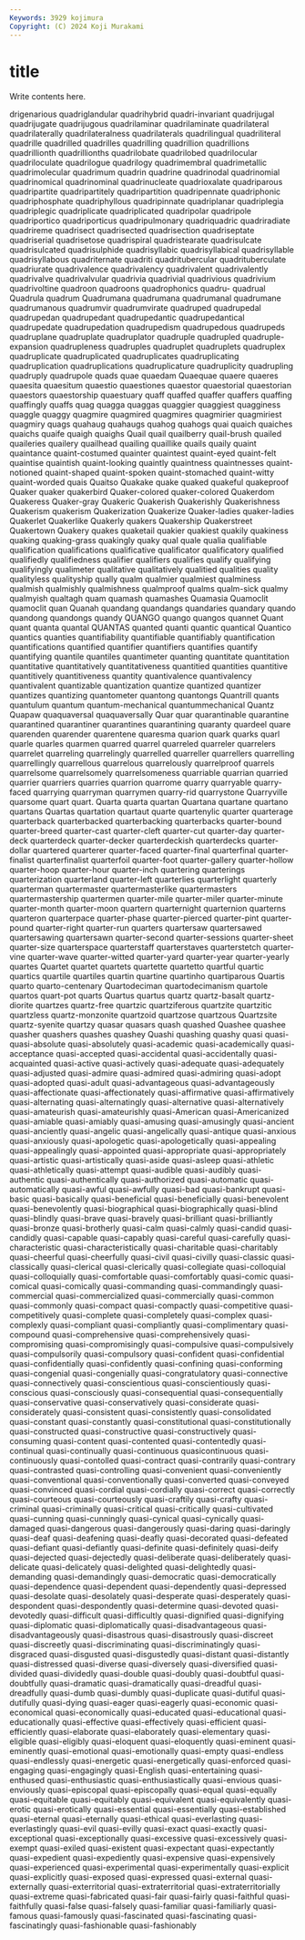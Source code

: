 ```yaml
---
Keywords: 3929 kojimura
Copyright: (C) 2024 Koji Murakami
---
```


# title

Write contents here.



drigenarious quadriglandular
quadrihybrid quadri-invariant quadrijugal quadrijugate quadrijugous quadrilaminar quadrilaminate quadrilateral quadrilaterally quadrilateralness
quadrilaterals quadrilingual quadriliteral quadrille quadrilled quadrilles quadrilling quadrillion quadrillions quadrillionth
quadrillionths quadrilobate quadrilobed quadrilocular quadriloculate quadrilogue quadrilogy quadrimembral quadrimetallic quadrimolecular
quadrimum quadrin quadrine quadrinodal quadrinomial quadrinomical quadrinominal quadrinucleate quadrioxalate quadriparous
quadripartite quadripartitely quadripartition quadripennate quadriphonic quadriphosphate quadriphyllous quadripinnate quadriplanar quadriplegia
quadriplegic quadriplicate quadriplicated quadripolar quadripole quadriportico quadriporticus quadripulmonary quadriquadric quadriradiate
quadrireme quadrisect quadrisected quadrisection quadriseptate quadriserial quadrisetose quadrispiral quadristearate quadrisulcate
quadrisulcated quadrisulphide quadrisyllabic quadrisyllabical quadrisyllable quadrisyllabous quadriternate quadriti quadritubercular quadrituberculate
quadriurate quadrivalence quadrivalency quadrivalent quadrivalently quadrivalve quadrivalvular quadrivia quadrivial quadrivious
quadrivium quadrivoltine quadroon quadroons quadrophonics quadru- quadrual Quadrula quadrum Quadrumana
quadrumana quadrumanal quadrumane quadrumanous quadrumvir quadrumvirate quadruped quadrupedal quadrupedan quadrupedant
quadrupedantic quadrupedantical quadrupedate quadrupedation quadrupedism quadrupedous quadrupeds quadruplane quadruplate quadruplator
quadruple quadrupled quadruple-expansion quadrupleness quadruples quadruplet quadruplets quadruplex quadruplicate quadruplicated
quadruplicates quadruplicating quadruplication quadruplications quadruplicature quadruplicity quadrupling quadruply quadrupole quads
quae quaedam Quaequae quaere quaeres quaesita quaesitum quaestio quaestiones quaestor
quaestorial quaestorian quaestors quaestorship quaestuary quaff quaffed quaffer quaffers quaffing
quaffingly quaffs quag quagga quaggas quaggier quaggiest quagginess quaggle quaggy
quagmire quagmired quagmires quagmirier quagmiriest quagmiry quags quahaug quahaugs quahog
quahogs quai quaich quaiches quaichs quaife quaigh quaighs Quail quail
quailberry quail-brush quailed quaileries quailery quailhead quailing quaillike quails quaily
quaint quaintance quaint-costumed quainter quaintest quaint-eyed quaint-felt quaintise quaintish quaint-looking
quaintly quaintness quaintnesses quaint-notioned quaint-shaped quaint-spoken quaint-stomached quaint-witty quaint-worded quais
Quaitso Quakake quake quaked quakeful quakeproof Quaker quaker quakerbird Quaker-colored
quaker-colored Quakerdom Quakeress Quaker-gray Quakeric Quakerish Quakerishly Quakerishness Quakerism quakerism
Quakerization Quakerize Quaker-ladies quaker-ladies Quakerlet Quakerlike Quakerly quakers Quakership Quakerstreet
Quakertown Quakery quakes quaketail quakier quakiest quakily quakiness quaking quaking-grass
quakingly quaky qual quale qualia qualifiable qualification qualifications qualificative qualificator
qualificatory qualified qualifiedly qualifiedness qualifier qualifiers qualifies qualify qualifying qualifyingly
qualimeter qualitative qualitatively qualitied qualities quality qualityless qualityship qually qualm
qualmier qualmiest qualminess qualmish qualmishly qualmishness qualmproof qualms qualm-sick qualmy
qualmyish qualtagh quam quamash quamashes Quamasia Quamoclit quamoclit quan Quanah
quandang quandangs quandaries quandary quando quandong quandongs quandy QUANGO quango
quangos quannet Quant quant quanta quantal QUANTAS quanted quanti quantic
quantical Quantico quantics quanties quantifiability quantifiable quantifiably quantification quantifications quantified
quantifier quantifiers quantifies quantify quantifying quantile quantiles quantimeter quanting quantitate
quantitation quantitative quantitatively quantitativeness quantitied quantities quantitive quantitively quantitiveness quantity
quantivalence quantivalency quantivalent quantizable quantization quantize quantized quantizer quantizes quantizing
quantometer quantong quantongs Quantrill quants quantulum quantum quantum-mechanical quantummechanical Quantz
Quapaw quaquaversal quaquaversally Quar quar quarantinable quarantine quarantined quarantiner quarantines
quarantining quaranty quardeel quare quarenden quarender quarentene quaresma quarion quark
quarks quarl quarle quarles quarmen quarred quarrel quarreled quarreler quarrelers
quarrelet quarreling quarrelingly quarrelled quarreller quarrellers quarrelling quarrellingly quarrellous quarrelous
quarrelously quarrelproof quarrels quarrelsome quarrelsomely quarrelsomeness quarriable quarrian quarried quarrier
quarriers quarries quarrion quarrome quarry quarryable quarry-faced quarrying quarryman quarrymen
quarry-rid quarrystone Quarryville quarsome quart quart. Quarta quarta quartan Quartana
quartane quartano quartans Quartas quartation quartaut quarte quartenylic quarter quarterage
quarterback quarterbacked quarterbacking quarterbacks quarter-bound quarter-breed quarter-cast quarter-cleft quarter-cut quarter-day
quarter-deck quarterdeck quarter-decker quarterdeckish quarterdecks quarter-dollar quartered quarterer quarter-faced quarter-final
quarterfinal quarter-finalist quarterfinalist quarterfoil quarter-foot quarter-gallery quarter-hollow quarter-hoop quarter-hour quarter-inch
quartering quarterings quarterization quarterland quarter-left quarterlies quarterlight quarterly quarterman quartermaster
quartermasterlike quartermasters quartermastership quartermen quarter-mile quarter-miler quarter-minute quarter-month quarter-moon quartern
quarternight quarternion quarterns quarteron quarterpace quarter-phase quarter-pierced quarter-pint quarter-pound quarter-right
quarter-run quarters quartersaw quartersawed quartersawing quartersawn quarter-second quarter-sessions quarter-sheet quarter-size
quarterspace quarterstaff quarterstaves quarterstetch quarter-vine quarter-wave quarter-witted quarter-yard quarter-year quarter-yearly
quartes Quartet quartet quartets quartette quartetto quartful quartic quartics quartile
quartiles quartin quartine quartinho quartiparous Quartis quarto quarto-centenary Quartodeciman quartodecimanism
quartole quartos quart-pot quarts Quartus quartus quartz quartz-basalt quartz-diorite quartzes
quartz-free quartzic quartziferous quartzite quartzitic quartzless quartz-monzonite quartzoid quartzose quartzous
Quartzsite quartz-syenite quartzy quasar quasars quash quashed Quashee quashee quasher
quashers quashes quashey Quashi quashing quashy quasi quasi- quasi-absolute quasi-absolutely
quasi-academic quasi-academically quasi-acceptance quasi-accepted quasi-accidental quasi-accidentally quasi-acquainted quasi-active quasi-actively quasi-adequate
quasi-adequately quasi-adjusted quasi-admire quasi-admired quasi-admiring quasi-adopt quasi-adopted quasi-adult quasi-advantageous quasi-advantageously
quasi-affectionate quasi-affectionately quasi-affirmative quasi-affirmatively quasi-alternating quasi-alternatingly quasi-alternative quasi-alternatively quasi-amateurish quasi-amateurishly
quasi-American quasi-Americanized quasi-amiable quasi-amiably quasi-amusing quasi-amusingly quasi-ancient quasi-anciently quasi-angelic quasi-angelically
quasi-antique quasi-anxious quasi-anxiously quasi-apologetic quasi-apologetically quasi-appealing quasi-appealingly quasi-appointed quasi-appropriate quasi-appropriately
quasi-artistic quasi-artistically quasi-aside quasi-asleep quasi-athletic quasi-athletically quasi-attempt quasi-audible quasi-audibly quasi-authentic
quasi-authentically quasi-authorized quasi-automatic quasi-automatically quasi-awful quasi-awfully quasi-bad quasi-bankrupt quasi-basic quasi-basically
quasi-beneficial quasi-beneficially quasi-benevolent quasi-benevolently quasi-biographical quasi-biographically quasi-blind quasi-blindly quasi-brave quasi-bravely
quasi-brilliant quasi-brilliantly quasi-bronze quasi-brotherly quasi-calm quasi-calmly quasi-candid quasi-candidly quasi-capable quasi-capably
quasi-careful quasi-carefully quasi-characteristic quasi-characteristically quasi-charitable quasi-charitably quasi-cheerful quasi-cheerfully quasi-civil quasi-civilly
quasi-classic quasi-classically quasi-clerical quasi-clerically quasi-collegiate quasi-colloquial quasi-colloquially quasi-comfortable quasi-comfortably quasi-comic
quasi-comical quasi-comically quasi-commanding quasi-commandingly quasi-commercial quasi-commercialized quasi-commercially quasi-common quasi-commonly quasi-compact
quasi-compactly quasi-competitive quasi-competitively quasi-complete quasi-completely quasi-complex quasi-complexly quasi-compliant quasi-compliantly quasi-complimentary
quasi-compound quasi-comprehensive quasi-comprehensively quasi-compromising quasi-compromisingly quasi-compulsive quasi-compulsively quasi-compulsorily quasi-compulsory quasi-confident
quasi-confidential quasi-confidentially quasi-confidently quasi-confining quasi-conforming quasi-congenial quasi-congenially quasi-congratulatory quasi-connective quasi-connectively
quasi-conscientious quasi-conscientiously quasi-conscious quasi-consciously quasi-consequential quasi-consequentially quasi-conservative quasi-conservatively quasi-considerate quasi-considerately
quasi-consistent quasi-consistently quasi-consolidated quasi-constant quasi-constantly quasi-constitutional quasi-constitutionally quasi-constructed quasi-constructive quasi-constructively
quasi-consuming quasi-content quasi-contented quasi-contentedly quasi-continual quasi-continually quasi-continuous quasicontinuous quasi-continuously quasi-contolled
quasi-contract quasi-contrarily quasi-contrary quasi-contrasted quasi-controlling quasi-convenient quasi-conveniently quasi-conventional quasi-conventionally quasi-converted
quasi-conveyed quasi-convinced quasi-cordial quasi-cordially quasi-correct quasi-correctly quasi-courteous quasi-courteously quasi-craftily quasi-crafty
quasi-criminal quasi-criminally quasi-critical quasi-critically quasi-cultivated quasi-cunning quasi-cunningly quasi-cynical quasi-cynically quasi-damaged
quasi-dangerous quasi-dangerously quasi-daring quasi-daringly quasi-deaf quasi-deafening quasi-deafly quasi-decorated quasi-defeated quasi-defiant
quasi-defiantly quasi-definite quasi-definitely quasi-deify quasi-dejected quasi-dejectedly quasi-deliberate quasi-deliberately quasi-delicate quasi-delicately
quasi-delighted quasi-delightedly quasi-demanding quasi-demandingly quasi-democratic quasi-democratically quasi-dependence quasi-dependent quasi-dependently quasi-depressed
quasi-desolate quasi-desolately quasi-desperate quasi-desperately quasi-despondent quasi-despondently quasi-determine quasi-devoted quasi-devotedly quasi-difficult
quasi-difficultly quasi-dignified quasi-dignifying quasi-diplomatic quasi-diplomatically quasi-disadvantageous quasi-disadvantageously quasi-disastrous quasi-disastrously quasi-discreet
quasi-discreetly quasi-discriminating quasi-discriminatingly quasi-disgraced quasi-disgusted quasi-disgustedly quasi-distant quasi-distantly quasi-distressed quasi-diverse
quasi-diversely quasi-diversified quasi-divided quasi-dividedly quasi-double quasi-doubly quasi-doubtful quasi-doubtfully quasi-dramatic quasi-dramatically
quasi-dreadful quasi-dreadfully quasi-dumb quasi-dumbly quasi-duplicate quasi-dutiful quasi-dutifully quasi-dying quasi-eager quasi-eagerly
quasi-economic quasi-economical quasi-economically quasi-educated quasi-educational quasi-educationally quasi-effective quasi-effectively quasi-efficient quasi-efficiently
quasi-elaborate quasi-elaborately quasi-elementary quasi-eligible quasi-eligibly quasi-eloquent quasi-eloquently quasi-eminent quasi-eminently quasi-emotional
quasi-emotionally quasi-empty quasi-endless quasi-endlessly quasi-energetic quasi-energetically quasi-enforced quasi-engaging quasi-engagingly quasi-English
quasi-entertaining quasi-enthused quasi-enthusiastic quasi-enthusiastically quasi-envious quasi-enviously quasi-episcopal quasi-episcopally quasi-equal quasi-equally
quasi-equitable quasi-equitably quasi-equivalent quasi-equivalently quasi-erotic quasi-erotically quasi-essential quasi-essentially quasi-established quasi-eternal
quasi-eternally quasi-ethical quasi-everlasting quasi-everlastingly quasi-evil quasi-evilly quasi-exact quasi-exactly quasi-exceptional quasi-exceptionally
quasi-excessive quasi-excessively quasi-exempt quasi-exiled quasi-existent quasi-expectant quasi-expectantly quasi-expedient quasi-expediently quasi-expensive
quasi-expensively quasi-experienced quasi-experimental quasi-experimentally quasi-explicit quasi-explicitly quasi-exposed quasi-expressed quasi-external quasi-externally
quasi-exterritorial quasi-extraterritorial quasi-extraterritorially quasi-extreme quasi-fabricated quasi-fair quasi-fairly quasi-faithful quasi-faithfully quasi-false
quasi-falsely quasi-familiar quasi-familiarly quasi-famous quasi-famously quasi-fascinated quasi-fascinating quasi-fascinatingly quasi-fashionable quasi-fashionably
